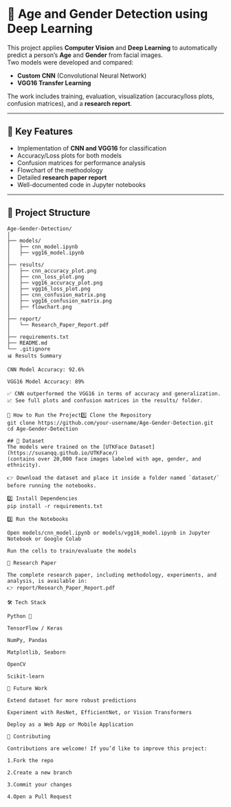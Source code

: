 # 🧑 Age and Gender Detection using Deep Learning

This project applies **Computer Vision** and **Deep Learning** to automatically predict a person’s **Age** and **Gender** from facial images.  
Two models were developed and compared:  
- **Custom CNN** (Convolutional Neural Network)  
- **VGG16 Transfer Learning**  

The work includes training, evaluation, visualization (accuracy/loss plots, confusion matrices), and a **research report**.

---

## 📌 Key Features
- Implementation of **CNN and VGG16** for classification
- Accuracy/Loss plots for both models
- Confusion matrices for performance analysis
- Flowchart of the methodology
- Detailed **research paper report**
- Well-documented code in Jupyter notebooks

---

## 📂 Project Structure
```plaintext
Age-Gender-Detection/
│
├── models/                  
│   ├── cnn_model.ipynb
│   ├── vgg16_model.ipynb
│
├── results/                 
│   ├── cnn_accuracy_plot.png
│   ├── cnn_loss_plot.png
│   ├── vgg16_accuracy_plot.png
│   ├── vgg16_loss_plot.png
│   ├── cnn_confusion_matrix.png
│   ├── vgg16_confusion_matrix.png
│   ├── flowchart.png
│
├── report/
│   └── Research_Paper_Report.pdf
│
├── requirements.txt         
├── README.md                
└── .gitignore               
📊 Results Summary

CNN Model Accuracy: 92.6%

VGG16 Model Accuracy: 89%

✅ CNN outperformed the VGG16 in terms of accuracy and generalization.
📈 See full plots and confusion matrices in the results/ folder.

🚀 How to Run the Project1️⃣ Clone the Repository
git clone https://github.com/your-username/Age-Gender-Detection.git
cd Age-Gender-Detection

## 📂 Dataset
The models were trained on the [UTKFace Dataset](https://susanqq.github.io/UTKFace/)  
(contains over 20,000 face images labeled with age, gender, and ethnicity).  

👉 Download the dataset and place it inside a folder named `dataset/` before running the notebooks.

2️⃣ Install Dependencies
pip install -r requirements.txt

3️⃣ Run the Notebooks

Open models/cnn_model.ipynb or models/vgg16_model.ipynb in Jupyter Notebook or Google Colab

Run the cells to train/evaluate the models

📜 Research Paper

The complete research paper, including methodology, experiments, and analysis, is available in:
👉 report/Research_Paper_Report.pdf

🛠️ Tech Stack

Python 🐍

TensorFlow / Keras

NumPy, Pandas

Matplotlib, Seaborn

OpenCV

Scikit-learn 

📌 Future Work

Extend dataset for more robust predictions

Experiment with ResNet, EfficientNet, or Vision Transformers

Deploy as a Web App or Mobile Application

🤝 Contributing

Contributions are welcome! If you’d like to improve this project:

1.Fork the repo

2.Create a new branch

3.Commit your changes

4.Open a Pull Request

